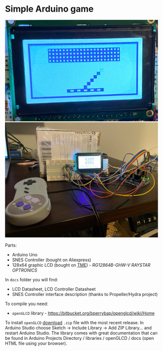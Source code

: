 
# Simple Arduino game

![Gameplay](docs/photo2.jpg)
![Setup](docs/photo.jpg)

Parts:
* Arduino Uno
* SNES Controller (bought on Aliexpress)
* 128x64 graphic LCD (bought on [TME](https://www.tme.eu/en/details/rg12864b1/lcd-graphic-displays/raystar-optronics/rg12864b-ghw-v/)) - _RG12864B-GHW-V RAYSTAR OPTRONICS_

In `docs` folder you will find:
* LCD Datasheet, LCD Controller Datasheet
* SNES Controller interface description (thanks to Propeller/Hydra project)

To compile you need:
* `openGLCD` library - https://bitbucket.org/bperrybap/openglcd/wiki/Home

To install `openGLCD` [download](https://bitbucket.org/bperrybap/openglcd/downloads/) `.zip` file with the most recent release.
In Arduino Studio choose Sketch -> Include Library -> Add ZIP Library... 
and restart Arduino Studio. The library comes with great documentation that can be found in Arduino Projects Directory / libraries / openGLCD / docs
(open HTML file using your browser).